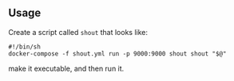 ## Usage

Create a script called `shout` that looks like:

    #!/bin/sh
    docker-compose -f shout.yml run -p 9000:9000 shout shout "$@"

make it executable, and then run it.
